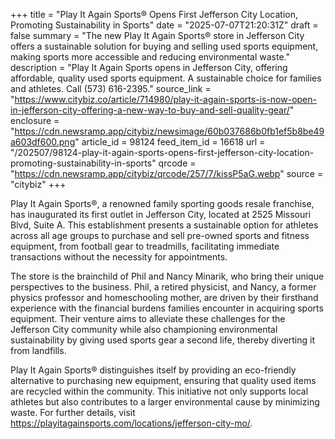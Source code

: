 +++
title = "Play It Again Sports® Opens First Jefferson City Location, Promoting Sustainability in Sports"
date = "2025-07-07T21:20:31Z"
draft = false
summary = "The new Play It Again Sports® store in Jefferson City offers a sustainable solution for buying and selling used sports equipment, making sports more accessible and reducing environmental waste."
description = "Play It Again Sports opens in Jefferson City, offering affordable, quality used sports equipment. A sustainable choice for families and athletes. Call (573) 616-2395."
source_link = "https://www.citybiz.co/article/714980/play-it-again-sports-is-now-open-in-jefferson-city-offering-a-new-way-to-buy-and-sell-quality-gear/"
enclosure = "https://cdn.newsramp.app/citybiz/newsimage/60b037686b0fb1ef5b8be49a603df600.png"
article_id = 98124
feed_item_id = 16618
url = "/202507/98124-play-it-again-sports-opens-first-jefferson-city-location-promoting-sustainability-in-sports"
qrcode = "https://cdn.newsramp.app/citybiz/qrcode/257/7/kissP5aG.webp"
source = "citybiz"
+++

<p>Play It Again Sports®, a renowned family sporting goods resale franchise, has inaugurated its first outlet in Jefferson City, located at 2525 Missouri Blvd, Suite A. This establishment presents a sustainable option for athletes across all age groups to purchase and sell pre-owned sports and fitness equipment, from football gear to treadmills, facilitating immediate transactions without the necessity for appointments.</p><p>The store is the brainchild of Phil and Nancy Minarik, who bring their unique perspectives to the business. Phil, a retired physicist, and Nancy, a former physics professor and homeschooling mother, are driven by their firsthand experience with the financial burdens families encounter in acquiring sports equipment. Their venture aims to alleviate these challenges for the Jefferson City community while also championing environmental sustainability by giving used sports gear a second life, thereby diverting it from landfills.</p><p>Play It Again Sports® distinguishes itself by providing an eco-friendly alternative to purchasing new equipment, ensuring that quality used items are recycled within the community. This initiative not only supports local athletes but also contributes to a larger environmental cause by minimizing waste. For further details, visit <a href='https://playitagainsports.com/locations/jefferson-city-mo/' rel='nofollow' target='_blank'>https://playitagainsports.com/locations/jefferson-city-mo/</a>.</p>